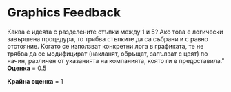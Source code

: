 # Graphics Feedback #
Каква е идеята с разделените стъпки между 1 и 5?
Ако това е логически завършена процедура, то трябва стъпките да са събрани и с равно отстояние.
Когато се използват конкретни лога в графиката, те не трябва да се модифицират (накланят, обръщат, запълват с цвят) по начин, различен от указанията на компанията, която ги е предоставила."
**Оценка** = 0.5 

**Крайна оценка** = 1


